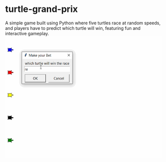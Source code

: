 # turtle-grand-prix
A simple game built using Python where five turtles race at random speeds, and players have to predict which turtle will win, featuring fun and interactive gameplay.
![](https://github.com/Harinder441/turtle-grand-prix/blob/main/project.gif)

